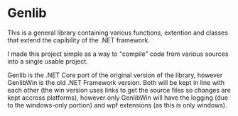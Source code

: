 Genlib
======

This is a general library containing various functions, extention and classes that extend the capibility of the .NET framework.

I made this project simple as a way to "compile" code from various sources into a single usable project.

Genlib is the .NET Core port of the original version of the library, however GenlibWin is the old .NET Framework version. Both will be kept in line with each other (the win version uses links to get the source files so changes are kept accross platforms), however only GenlibWin will have the logging (due to the windows-only portion) and wpf extensions (as this is only windows).
